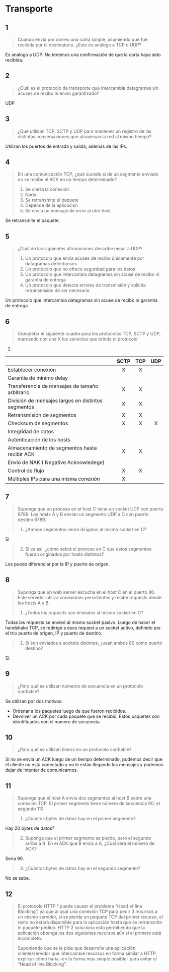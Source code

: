 # Transporte

## 1

> Cuando envía por correo una carta simple, asumiendo que fue recibida por el destinatario. ¿Esto es análogo a TCP o UDP? 

Es analogo a UDP. No tenemos una confirmación de que la carta haya sido recibida.

## 2

> ¿Cuál es el protocolo de transporte que intercambia datagramas sin acuses de recibo ni envío garantizado? 

UDP

## 3

> ¿Qué utilizan TCP, SCTP y UDP para mantener un registro de las distintas conversaciones que atraviesan la red al mismo tiempo?

Utilizan los puertos de entrada y salida, ademas de las IPs.

## 4

> En una comunicación TCP, ¿qué sucede si de un segmento enviado no se recibe el ACK en un tiempo determinado? 
>
> 1. Se cierra la conexión 
> 2. Nada 
> 3. Se retransmite el paquete 
> 4. Depende de la aplicación 
> 5. Se envía un mensaje de error al otro host

Se retransmite el paquete.

## 5

> ¿Cuál de las siguientes afirmaciones describe mejor a UDP? 
>
> 1. Un protocolo que envía acuses de recibo únicamente por datagramas defectuosos 
> 2. Un protocolo que no ofrece seguridad para los datos 
> 3. Un protocolo que intercambia datagramas sin acuse de recibo ni garantía de entrega 
> 4. Un protocolo que detecta errores de transmisión y solicita retransmisión de ser necesario

Un protocolo que intercambia datagramas sin acuse de recibo ni garantía de entrega 

## 6

> Completar el siguiente cuadro para los protocolos TCP, SCTP y UDP, marcando con una X los servicios que brinda el protocolo

1. 

|                                                    | SCTP | TCP  | UDP  |
| -------------------------------------------------- | :--: | :--: | :--: |
| Establecer conexión                                |  X   |  X   |      |
| Garantía de mínimo delay                           |      |      |      |
| Transferencia de mensajes de tamaño arbitrario     |  X   |  X   |      |
| División de mensajes largos en distintos segmentos |  X   |  X   |      |
| Retransmisión de segmentos                         |  X   |  X   |      |
| Checksum de segmentos                              |  X   |  X   |  X   |
| Integridad de datos                                |      |      |      |
| Autenticación de los hosts                         |      |      |      |
| Almacenamiento de segmentos hasta recibir ACK      |  X   |  X   |      |
| Envío de NAK ( Negative Acknowledege)              |      |      |      |
| Control de flujo                                   |  X   |  X   |      |
| Múltiples IPs para una misma conexión              |  X   |      |      |

## 7

> Suponga que un proceso en el host C tiene un socket UDP con puerto 6789. Los hosts A y B envían  un segmento UDP a C con puerto destino 6789. 
> 1. ¿Ambos segmentos serán dirigidos al mismo socket en C? 

Si

> 2. Si es así, ¿cómo sabrá el proceso en C que estos segmentos fueron originados por hosts    distintos? 

Los puede diferenciar por la IP y puerto de origen.

## 8

> Suponga que un web server escucha en el host C en el puerto 80. Este servidor utiliza conexiones persistentes y recibe requests desde los hosts A y B.  
>
> 1. ¿Todos los *requests* son enviados al mismo socket en C? 

Todas las requests se envied al mismo socket pasivo. Luego de hacer el handshake TCP, se redirige a esos request a un socket activo, definido por el trio puerto de origen, IP y puerto de destino.

> 1. Si son enviados a sockets distintos, ¿usan ambos 80 como puerto destino?

Si.

## 9

> ¿Para qué se utilizan números de secuencia en un protocolo confiable? 

Se utilizan por dos motivos:

- Ordenar a los paquetes luego de que fueron recibidos.
- Devolver un ACK por cada paquete que se recibió. Estos paquetes son identificados con el numero de secuencia.

## 10

> ¿Para qué se utilizan timers en un protocolo confiable? 

Si no se envia un ACK luego de un tiempo determinado, podemos decir que el cliente no esta conectado y no le están llegando los mensajes y podemos dejar de intentar de comunicarnos.

## 11

> Suponga que el host A envia dos segmentos al host B sobre una conexión TCP. El primer segmento  tiene número de secuencia 90; el segundo 110. 
>
> 1. ¿Cuantos bytes de datos hay en el primer segmento? 

Hay 20 bytes de datos?

> 2. Suponga que el primer segmento se pierde, pero el segundo arriba a B. En el ACK que B envía a A, ¿Cuál será el número de ACK?

Seria 90.

> 3. ¿Cuántos bytes de datos hay en el segundo segmento?

No se sabe.

## 12

> El protocolo HTTP 1 puede causar el problema “Head of line Blocking”, ya que al usar una conexión TCP para pedir 3 recursos a un mismo servidor, si se pierde un paquete TCP del primer recurso, el resto no estará disponible para la aplicación hasta que se retransmita el paquete pedido. HTTP 2 soluciona esto permitiendo que la aplicación obtenga los dos siguientes recursos aún si el primero está incompleto. 
>
> Suponiendo que se le pide que desarrolle una aplicación cliente/servidor que intercambie recursos en forma similar a HTTP, explicar cómo haría –en la forma más simple posible- para evitar el “Head of line Blocking”.







